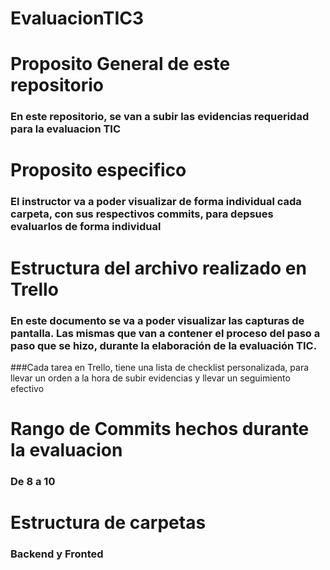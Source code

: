 # EvaluacionTIC3

# Proposito General de este repositorio

### En este repositorio, se van a subir las evidencias requeridad para la evaluacion TIC

# Proposito especifico

### El instructor va a poder visualizar de forma individual cada carpeta, con sus respectivos commits, para depsues evaluarlos de forma individual

# Estructura del archivo realizado en Trello

### En este documento se va a poder visualizar las capturas de pantalla. Las mismas que van a contener el proceso del paso a paso que se hizo, durante la elaboración de la evaluación TIC.

###Cada tarea en Trello, tiene una lista de checklist personalizada, para llevar un orden a la hora de subir evidencias y llevar un seguimiento efectivo

# Rango de Commits hechos durante la evaluacion

### De 8 a 10

# Estructura de carpetas 

### Backend y Fronted
